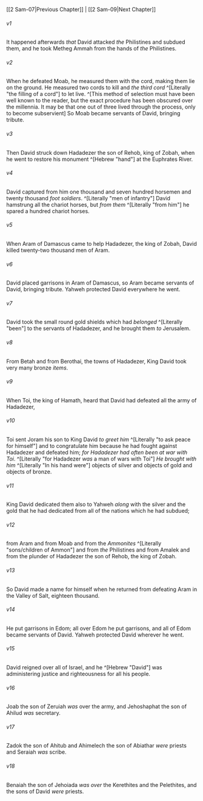 ﻿---
aliases:
  - 2 Samuel 8
---

[[2 Sam-07|Previous Chapter]] | [[2 Sam-09|Next Chapter]]

###### v1
It happened afterwards _that_ David attacked _the_ Philistines and subdued them, and he took Metheg Ammah from the hands of _the_ Philistines.

###### v2
When he defeated Moab, he measured them with the cord, making them lie on the ground. He measured two cords to kill and _the third cord_ ^[Literally "the filling of a cord"] to let live. ^[This method of selection must have been well known to the reader, but the exact procedure has been obscured over the millennia. It may be that one out of three lived through the process, only to become subservient] So Moab became servants of David, bringing tribute.

###### v3
Then David struck down Hadadezer the son of Rehob, king of Zobah, when he went to restore his monument ^[Hebrew "hand"] at the Euphrates River.

###### v4
David captured from him one thousand and seven hundred horsemen and twenty thousand _foot soldiers_. ^[Literally "men of infantry"] David hamstrung all the chariot horses, but _from them_ ^[Literally "from him"] he spared a hundred chariot horses.

###### v5
When Aram of Damascus came to help Hadadezer, the king of Zobah, David killed twenty-two thousand men of Aram.

###### v6
David placed garrisons in Aram of Damascus, so Aram became servants of David, bringing tribute. Yahweh protected David everywhere he went.

###### v7
David took the small round gold shields which had _belonged_ ^[Literally "been"] to the servants of Hadadezer, and he brought them _to_ Jerusalem.

###### v8
From Betah and from Berothai, the towns of Hadadezer, King David took very many bronze _items_.

###### v9
When Toi, the king of Hamath, heard that David had defeated all the army of Hadadezer,

###### v10
Toi sent Joram his son to King David _to greet him_ ^[Literally "to ask peace for himself"] and to congratulate him because he had fought against Hadadezer and defeated him; _for Hadadezer had often been at war with Toi_. ^[Literally "for Hadadezer _was_ a man of wars with Toi"] _He brought with him_ ^[Literally "In his hand were"] objects of silver and objects of gold and objects of bronze.

###### v11
King David dedicated them also to Yahweh _along_ with the silver and the gold that he had dedicated from all of the nations which he had subdued;

###### v12
from Aram and from Moab and from the _Ammonites_ ^[Literally "sons/children of Ammon"] and from _the_ Philistines and from Amalek and from the plunder of Hadadezer the son of Rehob, the king of Zobah.

###### v13
So David made a name for himself when he returned from defeating Aram in the Valley of Salt, eighteen thousand.

###### v14
He put garrisons in Edom; all over Edom he put garrisons, and all of Edom became servants of David. Yahweh protected David wherever he went.

###### v15
David reigned over all of Israel, and he ^[Hebrew "David"] was administering justice and righteousness for all his people.

###### v16
Joab the son of Zeruiah _was_ over the army, and Jehoshaphat the son of Ahilud _was_ secretary.

###### v17
Zadok the son of Ahitub and Ahimelech the son of Abiathar _were_ priests and Seraiah _was_ scribe.

###### v18
Benaiah the son of Jehoiada _was over_ the Kerethites and the Pelethites, and the sons of David _were_ priests.